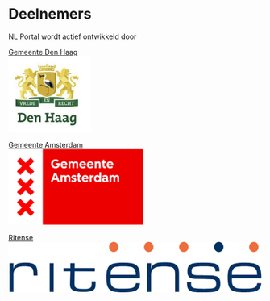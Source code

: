 # Deelnemers

NL Portal wordt actief ontwikkeld door

[Gemeente Den Haag](https://www.denhaag.nl/)<br>
<img src="img/denhaag.png" height="150">

[Gemeente Amsterdam](https://amsterdam.nl/)<br>
<img src="img/amsterdam.png" height="150">

[Ritense](https://ritense.com/)<br>
<img src="img/ritense.png" height="100">
